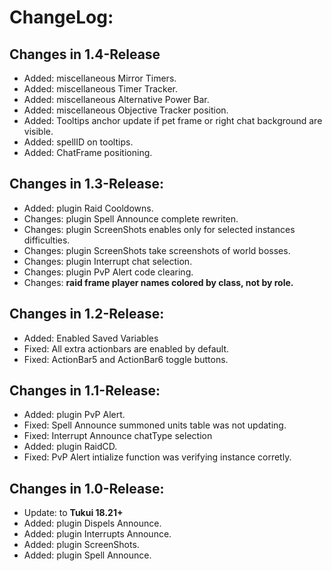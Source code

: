 # ChangeLog:

## Changes in 1.4-Release

+ Added: miscellaneous Mirror Timers.
+ Added: miscellaneous Timer Tracker.
+ Added: miscellaneous Alternative Power Bar.
+ Added: miscellaneous Objective Tracker position.
+ Added: Tooltips anchor update if pet frame or right chat background are visible.
+ Added: spellID on tooltips.
+ Added: ChatFrame positioning.

## Changes in 1.3-Release:

+ Added: plugin Raid Cooldowns.
+ Changes: plugin Spell Announce complete rewriten.
+ Changes: plugin ScreenShots enables only for selected instances difficulties.
+ Changes: plugin ScreenShots take screenshots of world bosses.
+ Changes: plugin Interrupt chat selection.
+ Changes: plugin PvP Alert code clearing.
+ Changes: **raid frame player names colored by class, not by role.**

## Changes in 1.2-Release:

+ Added: Enabled Saved Variables
+ Fixed: All extra actionbars are enabled by default.
+ Fixed: ActionBar5 and ActionBar6 toggle buttons.

## Changes in 1.1-Release:

+ Added: plugin PvP Alert.
+ Fixed: Spell Announce summoned units table was not updating.
+ Fixed: Interrupt Announce chatType selection
+ Added: plugin RaidCD.
+ Fixed: PvP Alert intialize function was verifying instance corretly.

## Changes in 1.0-Release:

+ Update: to **Tukui 18.21+**
+ Added: plugin Dispels Announce.
+ Added: plugin Interrupts Announce.
+ Added: plugin ScreenShots.
+ Added: plugin Spell Announce.